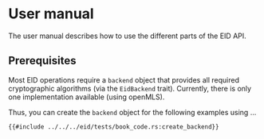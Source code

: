 # User manual

The user manual describes how to use the different parts of the EID API.

## Prerequisites

Most EID operations require a `backend` object that provides all required cryptographic algorithms (via the `EidBackend`
trait).
Currently, there is only one implementation available (using openMLS).

Thus, you can create the `backend` object for the following examples using ...

```rust,no_run,noplayground
{{#include ../../../eid/tests/book_code.rs:create_backend}}
```